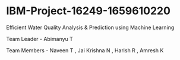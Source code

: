 # IBM-Project-16249-1659610220
Efficient Water Quality Analysis &amp; Prediction using Machine Learning


Team Leader - Abimanyu T

Team Members - Naveen T , Jai Krishna N , Harish R , Amresh K
              
              
  
